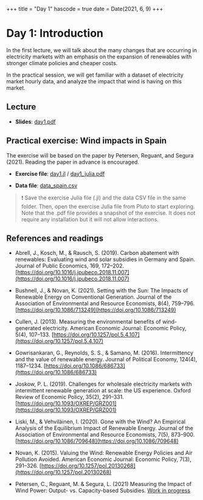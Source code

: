 +++
title = "Day 1"
hascode = true
date = Date(2021, 6, 9)
+++

# Day 1: Introduction

In the first lecture, we will talk about the many changes that are occurring in electricity markets with an emphasis on the expansion of renewables with stronger climate policies and cheaper costs. 

In the practical session, we will get familiar with a dataset of electricity market hourly data, and analyze the impact that wind is having on this market.

## Lecture

* **Slides**: [day1.pdf](/materials/day1/day1.pdf)

## Practical exercise: Wind impacts in Spain

The exercise will be based on the paper by Petersen, Reguant, and Segura (2021). Reading the paper in advance is encouraged.

* **Exercise file**: [day1.jl](/materials/day1/day1.jl) / [day1_julia.pdf](/materials/day1/day1_julia.pdf)

* **Data file**: [data_spain.csv](/materials/day1/data_spain.csv)

<!-- ## Homework -->
> :exclamation: Save the exercise Julia file (.jl) and the data CSV file in the same folder. Then, open the exercise Julia file from Pluto to start exploring. Note that the .pdf file provides a snapshot of the exercise. It does not require any installation but it will not allow interactions.

## References and readings

* Abrell, J., Kosch, M., & Rausch, S. (2019). Carbon abatement with renewables: Evaluating wind and solar subsidies in Germany and Spain. Journal of Public Economics, 169, 172–202. [https://doi.org/10.1016/j.jpubeco.2018.11.007](https://doi.org/10.1016/j.jpubeco.2018.11.007)

* Bushnell, J., & Novan, K. (2021). Setting with the Sun: The Impacts of Renewable Energy on Conventional Generation. Journal of the Association of Environmental and Resource Economists, 8(4), 759–796. [https://doi.org/10.1086/713249](https://doi.org/10.1086/713249)

* Cullen, J. (2013). Measuring the environmental benefits of wind-generated electricity. American Economic Journal: Economic Policy, 5(4), 107–133. [https://doi.org/10.1257/pol.5.4.107](https://doi.org/10.1257/pol.5.4.107)

* Gowrisankaran, G., Reynolds, S. S., & Samano, M. (2016). Intermittency and the value of renewable energy. Journal of Political Economy, 124(4), 1187–1234. [https://doi.org/10.1086/686733](https://doi.org/10.1086/686733)

* Joskow, P. L. (2019). Challenges for wholesale electricity markets with intermittent renewable generation at scale: the US experience. Oxford Review of Economic Policy, 35(2), 291–331. [https://doi.org/10.1093/OXREP/GRZ001](https://doi.org/10.1093/OXREP/GRZ001)

* Liski, M., & Vehviläinen, I. (2020). Gone with the Wind? An Empirical Analysis of the Equilibrium Impact of Renewable Energy. Journal of the Association of Environmental and Resource Economists, 7(5), 873–900. [https://doi.org/10.1086/709648](https://doi.org/10.1086/709648)

* Novan, K. (2015). Valuing the Wind: Renewable Energy Policies and Air Pollution Avoided. American Economic Journal: Economic Policy, 7(3), 291–326. [https://doi.org/10.1257/pol.20130268](https://doi.org/10.1257/pol.20130268)

* Petersen, C., Reguant, M. & Segura, L. (2021) Measuring the Impact of Wind Power: Output- vs. Capacity-based Subsidies. [Work in progress](/materials/day1/Measuring_the_Impact_of_Wind_Power_WP.pdf)